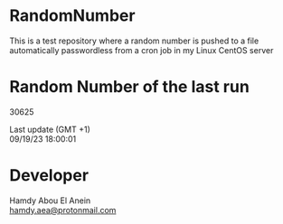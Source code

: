 # RandomNumber    
This is a test repository where a random number is pushed to a file automatically passwordless from a cron job in my Linux CentOS server    
# Random Number of the last run   
30625
      
Last update (GMT +1)    
09/19/23 18:00:01
# Developer    
Hamdy Abou El Anein   
hamdy.aea@protonmail.com
